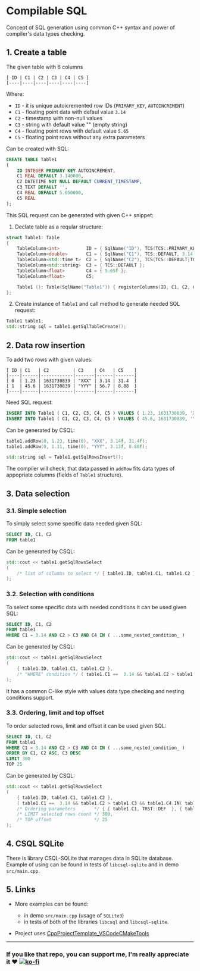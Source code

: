 # Compilable SQL
Concept of SQL generation using common C++ syntax and power of compiler's data types checking.

## 1. Create a table

The given table with 6 columns
```
[ ID | C1 | C2 | C3 | C4 | C5 ]
[----|----|----|----|----|----]
```

Where:
* `ID` - it is unique autoicremented row IDs (`PRIMARY_KEY`, `AUTOINCREMENT`)
* `C1` - floating point data with defaul value `3.14`
* `C2` - timestamp with non-null values
* `C3` - string with default value "" (empty string)
* `C4` - floating point rows with default value `5.65`
* `C5` - floating point rows without any extra parameters

Can be created with SQL:
```sql
CREATE TABLE Table1
(
    ID INTEGER PRIMARY KEY AUTOINCREMENT,
    C1 REAL DEFAULT 3.140000,
    C2 DATETIME NOT NULL DEFAULT CURRENT_TIMESTAMP,
    C3 TEXT DEFAULT '',
    C4 REAL DEFAULT 5.650000,
    C5 REAL
);
```

This SQL request can be generated with given C++ snippet:
1. Declate table as a reqular structure:
```cpp
struct Table1: Table
{
    TableColumn<int>          ID = { SqlName("ID"), TCS(TCS::PRIMARY_KEY|TCS::AUTOINCREMENT) };
    TableColumn<double>       C1 = { SqlName("C1"), TCS::DEFAULT, 3.14 };
    TableColumn<std::time_t>  C2 = { SqlName("C2"), TCS(TCS::DEFAULT|TCS::NOT_NULL) };
    TableColumn<std::string>  C3 = { TCS::DEFAULT };
    TableColumn<float>        C4 = { 5.65f };
    TableColumn<float>        C5;

    Table1 (): Table(SqlName("Table1")) { registerColumns(ID, C1, C2, C3, C4, C5); }
};
```
2. Create instance of `Table1` and call method to generate needed SQL request:
```cpp
Table1 table1;
std::string sql = table1.getSqlTableCreate();
```

## 2. Data row insertion

To add two rows with given values:
```
[ ID | C1   | C2         | C3    | C4   | C5    ]
[----|------|------------|-------|------|-------]
[ 0  | 1.23 | 1631730839 | "XXX" | 3.14 | 31.4  ]
[ 1  | 45.6 | 1631730839 | "YYY" | 56.7 | 8.88  ]
[----|------|------------|-------|------|-------]
```

Need SQL request:
```sql
INSERT INTO Table1 ( C1, C2, C3, C4, C5 ) VALUES ( 1.23, 1631730839, 'XXX', 3.140000, 31.4 );
INSERT INTO Table1 ( C1, C2, C3, C4, C5 ) VALUES ( 45.6, 1631730839, 'YYY', 56.7, 8.88 );
```

Can be generated by CSQL:
```cpp
table1.addRow(0, 1.23, time(0), "XXX", 3.14f, 31.4f);
table1.addRow(0, 1.11, time(0), "YYY", 3.13f, 8.88f);

std::string sql = Table1.getSqlRowsInsert();
```
The compiler will check, that data passed in `addRow` fits data types of appopriate columns (fields of `Table1` structure).

## 3. Data selection

### 3.1. Simple selection

To simply select some specific data needed given SQL:
```sql
SELECT ID, C1, C2
FROM table1
```

Can be generated by CSQL:
```cpp
std::cout << table1.getSqlRowsSelect
(
    /* list of columns to select */ { table1.ID, table1.C1, table1.C2 },
);
```

### 3.2. Selection with conditions

To select some specific data with needed conditions it can be used given SQL:
```sql
SELECT ID, C1, C2
FROM table1
WHERE C1 = 3.14 AND C2 > C3 AND C4 IN ( ...some_nested_condition_ )
```

Can be generated by CSQL:
```cpp
std::cout << table1.getSqlRowsSelect
(
    { table1.ID, table1.C1, table1.C2 },
    /* "WHERE" condition */ ( table1.C1 ==  3.14 && table1.C2 > table1.C3 && table1.C4.IN( table2.getSqlRowsSelect() ) ),
);
```
It has a common C-like style with values data type checking and nesting conditions support.

### 3.3. Ordering, limit and top offset

To order selected rows, limit and offset it can be used given SQL:
```sql
SELECT ID, C1, C2
FROM table1
WHERE C1 = 3.14 AND C2 > C3 AND C4 IN ( ...some_nested_condition_ )
ORDER BY C1, C2 ASC, C3 DESC
LIMIT 300
TOP 25
```

Can be generated by CSQL:
```cpp
std::cout << table1.getSqlRowsSelect
(
    { table1.ID, table1.C1, table1.C2 },
    ( table1.C1 ==  3.14 && table1.C2 > table1.C3 && table1.C4.IN( table2.getSqlRowsSelect() ) ),
    /* Ordering parameters       */ { { table1.C1, TRST::DEF  }, { table1.C2, TRST::ASC  }, { table1.C3, TRST::DESC } },
    /* LIMIT selected rows count */ 300,
    /* TOP offset                */ 25
);
```

## 4. CSQL SQLite

There is library CSQL-SQLite that manages data in SQLite database.
Example of using can be found in tests of `libcsql-sqlite` and in demo `src/main.cpp`.

## 5. Links

* More examples can be found:
  * in demo `src/main.cpp` (usage of `SQLite3`) 
  * in tests of both of the libraries `libcsql` and `libcsql-sqlite`.

* Project uses [CppProjectTemplate_VSCodeCMakeTools](https://github.com/R3D9477/CppProjectTemplate_VSCodeCMakeTools)

---

### If you like that repo, you can support me, I'm really appreciate it :heart: [![ko-fi](https://www.ko-fi.com/img/githubbutton_sm.svg)](https://ko-fi.com/R3D9477)
